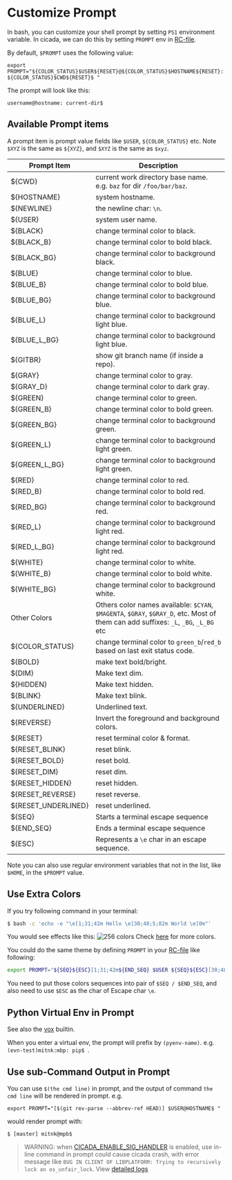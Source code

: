# Customize Prompt

In bash, you can customize your shell prompt by setting `PS1` environment
variable. In cicada, we can do this by setting `PROMPT` env in
[RC-file](https://github.com/mitnk/cicada/blob/master/docs/rc-file.md).

By default, `$PROMPT` uses the following value:
```
export PROMPT="${COLOR_STATUS}$USER${RESET}@${COLOR_STATUS}$HOSTNAME${RESET}: ${COLOR_STATUS}$CWD${RESET}$ "
```
The prompt will look like this:
```
username@hostname: current-dir$
```

## Available Prompt items

A prompt item is prompt value fields like `$USER`, `${COLOR_STATUS}` etc.
Note `$XYZ` is the same as `${XYZ}`, and `$XYZ` is the same as `$xyz`.

| Prompt Item | Description |
| --- | --- |
| ${CWD} | current work directory base name. e.g. `baz` for dir `/foo/bar/baz`. |
| ${HOSTNAME} | system hostname. |
| ${NEWLINE} | the newline char: `\n`. |
| ${USER} | system user name. |
| ${BLACK} | change terminal color to black. |
| ${BLACK_B} | change terminal color to bold black. |
| ${BLACK_BG} | change terminal color to background black. |
| ${BLUE} | change terminal color to blue. |
| ${BLUE_B} | change terminal color to bold blue. |
| ${BLUE_BG} | change terminal color to background blue. |
| ${BLUE_L} | change terminal color to background light blue. |
| ${BLUE_L_BG} | change terminal color to background light blue. |
| ${GITBR} | show git branch name (if inside a repo). |
| ${GRAY} | change terminal color to gray. |
| ${GRAY_D} | change terminal color to dark gray. |
| ${GREEN} | change terminal color to green. |
| ${GREEN_B} | change terminal color to bold green. |
| ${GREEN_BG} | change terminal color to background green. |
| ${GREEN_L} | change terminal color to background light green. |
| ${GREEN_L_BG} | change terminal color to background light green. |
| ${RED} | change terminal color to red. |
| ${RED_B} | change terminal color to bold red. |
| ${RED_BG} | change terminal color to background red. |
| ${RED_L} | change terminal color to background light red. |
| ${RED_L_BG} | change terminal color to background light red. |
| ${WHITE} | change terminal color to white. |
| ${WHITE_B} | change terminal color to bold white. |
| ${WHITE_BG} | change terminal color to background white. |
| Other Colors | Others color names available: `$CYAN`, `$MAGENTA`, `$GRAY`, `$GRAY_D`, etc. Most of them can add suffixes: `_L`, `_BG`, `_L_BG` etc |
| ${COLOR_STATUS} | change terminal color to `green_b`/`red_b` based on last exit status code. |
| ${BOLD} | make text bold/bright. |
| ${DIM} | Make text dim. |
| ${HIDDEN} | Make text hidden. |
| ${BLINK} | Make text blink. |
| ${UNDERLINED} | Underlined text. |
| ${REVERSE} | Invert the foreground and background colors. |
| ${RESET} | reset terminal color & format. |
| ${RESET_BLINK} | reset blink. |
| ${RESET_BOLD} | reset bold. |
| ${RESET_DIM} | reset dim. |
| ${RESET_HIDDEN} | reset hidden. |
| ${RESET_REVERSE} | reset reverse. |
| ${RESET_UNDERLINED} | reset underlined. |
| ${SEQ} | Starts a terminal escape sequence |
| ${END_SEQ} | Ends a terminal escape sequence |
| ${ESC} | Represents a `\e` char in an escape sequence. |

Note you can also use regular environment variables that not in the list, like `$HOME`, in the `$PROMPT` value.

## Use Extra Colors

If you try following command in your terminal:
```sh
$ bash -c 'echo -e "\e[1;31;42m Hello \e[30;48;5;82m World \e[0m"'
```

You would see effects like this:
![256 colors](https://raw.githubusercontent.com/mitnk/cicada/master/misc/prompt-256-hello.png)
Check [here](https://misc.flogisoft.com/bash/tip_colors_and_formatting)
for more colors.

You could do the same theme by defining `PROMPT` in your
[RC-file](https://github.com/mitnk/cicada/tree/master/docs/rc-file.md) like
following:
```sh
export PROMPT="${SEQ}${ESC}[1;31;42m${END_SEQ} $USER ${SEQ}${ESC}[30;48;5;82m${END_SEQ} $CWD ${RESET} "
```

You need to put those colors sequences into pair of `$SEQ / $END_SEQ`, and also
need to use `$ESC` as the char of Escape char `\e`.

## Python Virtual Env in Prompt

See also the [vox](https://github.com/mitnk/cicada/blob/master/docs/builtins.md#user-content-vox) builtin.

When you enter a virtual env, the prompt will prefix by `(pyenv-name)`. e.g.
`(evn-test)mitnk:mbp: pip$ `.

## Use sub-Command Output in Prompt

You can use `$(the cmd line)` in prompt, and the output of command
`the cmd line` will be rendered in prompt. e.g.
```
export PROMPT="[$(git rev-parse --abbrev-ref HEAD)] $USER@HOSTNAME$ "
```
would render prompt with:
```
$ [master] mitnk@mpb$
```

> WARNING: when
> [CICADA_ENABLE_SIG_HANDLER](https://github.com/mitnk/cicada/blob/master/docs/envs.md#cicada_enable_sig_handler)
> is enabled, use in-line command in prompt could cause cicada crash, with
> error message like `BUG IN CLIENT OF LIBPLATFORM: Trying to recursively lock
> an os_unfair_lock`. View [detailed logs](https://pastebin.com/3krRLUNp)
